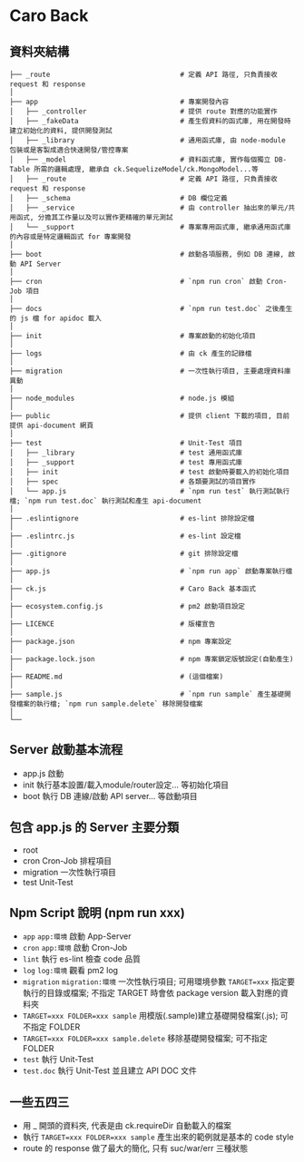 # Caro Back

## 資料夾結構
```
├── _route                                # 定義 API 路徑, 只負責接收 request 和 response
│
├── app                                   # 專案開發內容
│   ├── _controller                       # 提供 route 對應的功能實作
│   ├── _fakeData                         # 產生假資料的函式庫, 用在開發時建立初始化的資料, 提供開發測試
│   ├── _library                          # 通用函式庫, 由 node-module 包裝或是客製成適合快速開發/管控專案
│   ├── _model                            # 資料函式庫, 實作每個獨立 DB-Table 所需的邏輯處理, 繼承自 ck.SequelizeModel/ck.MongoModel...等
│   ├── _route                            # 定義 API 路徑, 只負責接收 request 和 response
│   ├── _schema                           # DB 欄位定義
│   ├── _service                          # 由 controller 抽出來的單元/共用函式, 分擔其工作量以及可以實作更精確的單元測試
│   └── _support                          # 專案專用函式庫, 繼承通用函式庫的內容或是特定邏輯函式 for 專案開發
│
├── boot                                  # 啟動各項服務, 例如 DB 連線, 啟動 API Server
│
├── cron                                  # `npm run cron` 啟動 Cron-Job 項目
│
├── docs                                  # `npm run test.doc` 之後產生的 js 檔 for apidoc 載入
│
├── init                                  # 專案啟動的初始化項目
│
├── logs                                  # 由 ck 產生的記錄檔
│
├── migration                             # 一次性執行項目, 主要處理資料庫異動
│
├── node_modules                          # node.js 模組
│
├── public                                # 提供 client 下載的項目, 目前提供 api-document 網頁
│
├── test                                  # Unit-Test 項目
│   ├── _library                          # test 通用函式庫
│   ├── _support                          # test 專用函式庫
│   ├── init                              # test 啟動時要載入的初始化項目
│   ├── spec                              # 各類要測試的項目實作
│   └── app.js                            # `npm run test` 執行測試執行檔; `npm run test.doc` 執行測試和產生 api-document
│
├── .eslintignore                         # es-lint 排除設定檔
│
├── .eslintrc.js                          # es-lint 設定檔
│
├── .gitignore                            # git 排除設定檔
│
├── app.js                                # `npm run app` 啟動專案執行檔
│
├── ck.js                                 # Caro Back 基本函式
│
├── ecosystem.config.js                   # pm2 啟動項目設定
│
├── LICENCE                               # 版權宣告
│
├── package.json                          # npm 專案設定
│
├── package.lock.json                     # npm 專案鎖定版號設定(自動產生)
│
├── README.md                             # (這個檔案)
│
├── sample.js                             # `npm run sample` 產生基礎開發檔案的執行檔; `npm run sample.delete` 移除開發檔案
│
└──
```

## Server 啟動基本流程
- app.js 啟動
- init 執行基本設置/載入module/router設定... 等初始化項目
- boot 執行 DB 連線/啟動 API server... 等啟動項目

## 包含 app.js 的 Server 主要分類
- root
- cron Cron-Job 排程項目
- migration 一次性執行項目
- test Unit-Test

## Npm Script 說明 (npm run xxx)
- `app` `app:環境` 啟動 App-Server
- `cron` `app:環境` 啟動 Cron-Job
- `lint` 執行 es-lint 檢查 code 品質
- `log` `log:環境` 觀看 pm2 log
- `migration` `migration:環境` 一次性執行項目; 可用環境參數 `TARGET=xxx` 指定要執行的目錄或檔案;
不指定 TARGET 時會依 package version 載入對應的資料夾
- `TARGET=xxx FOLDER=xxx sample` 用模版(.sample)建立基礎開發檔案(.js); 可不指定 FOLDER
- `TARGET=xxx FOLDER=xxx sample.delete` 移除基礎開發檔案; 可不指定 FOLDER
- `test` 執行 Unit-Test
- `test.doc` 執行 Unit-Test 並且建立 API DOC 文件

## 一些五四三
- 用 _ 開頭的資料夾, 代表是由 ck.requireDir 自動載入的檔案
- 執行 `TARGET=xxx FOLDER=xxx sample` 產生出來的範例就是基本的 code style
- route 的 response 做了最大的簡化, 只有 suc/war/err 三種狀態
